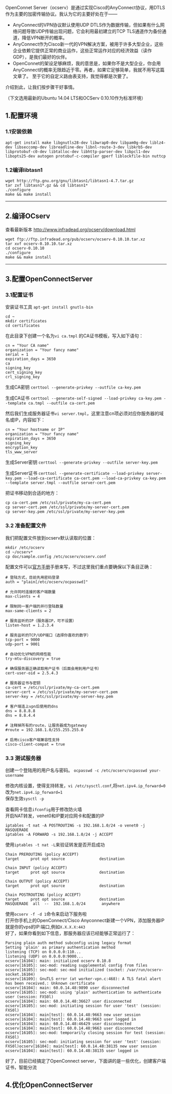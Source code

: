 OpenConnet Server（ocserv）是通过实现Cisco的AnyConnect协议，用DTLS作为主要的加密传输协议。我认为它的主要好处在于——

* AnyConnect的VPN协议默认使用UDP DTLS作为数据传输，但如果有什么网络问题导致UDP传输出现问题，它会利用最初建立的TCP TLS通道作为备份通道，降低VPN断开的概率。
* AnyConnect作为Cisco新一代的VPN解决方案，被用于许多大型企业，这些企业依赖它提供正常的商业运作，这些正常运作对应的经济效益（读作GDP），是我们最好的伙伴。
* OpenConnet的架设足够麻烦，我的意思是，如果你不是大型企业，你会用AnyConnect的概率无限趋近于零。再者，如果它足够简单，我就不用写这篇文章了。
至于它的自定义路由表支持，我觉得都是次要了。

介绍到此，让我们按步骤干好事情。

（下文选用最新的Ubuntu 14.04 LTS和OCServ 0.10.10作为标准环境）  

## 1.配置环境
### 1.1安装依赖
```
apt-get install make libgnutls28-dev libwrap0-dev libpam0g-dev liblz4-dev libseccomp-dev libreadline-dev libnl-route-3-dev libkrb5-dev libprotobuf-c0-dev libtalloc-dev libhttp-parser-dev libpcl1-dev libopts25-dev autogen protobuf-c-compiler gperf liblockfile-bin nuttcp 
```

### 1.2编译libtasn1
```
wget http://ftp.gnu.org/gnu/libtasn1/libtasn1-4.7.tar.gz
tar zxf libtasn1*.gz && cd libtasn1*
./configure 
make && make install
```


***

## 2.编译OCserv
查看最新版本	http://www.infradead.org/ocserv/download.html
```
wget ftp://ftp.infradead.org/pub/ocserv/ocserv-0.10.10.tar.xz
tar xvf ocserv-0.10.10.tar.xz
cd ocserv-0.10.10
./configure 
make && make install
```


***

## 3.配置OpenConnectServer

### 3.1配置证书
安装证书工具  `apt-get install gnutls-bin`
```
cd ~
mkdir certificates
cd certificates
```

在此目录下创建一个名为`vi ca.tmpl` 的CA证书模板，写入如下语句：
```
cn = "Your CA name" 
organization = "Your fancy name" 
serial = 1 
expiration_days = 3650
ca 
signing_key 
cert_signing_key 
crl_signing_key
```
生成CA密钥
`certtool --generate-privkey --outfile ca-key.pem`

生成CA证书
`certtool --generate-self-signed --load-privkey ca-key.pem --template ca.tmpl --outfile ca-cert.pem`

然后我们生成服务器证书`vi server.tmpl`，这里注意cn项必须对应你服务器的域名或IP，内容如下：
```
cn = "Your hostname or IP" 
organization = "Your fancy name" 
expiration_days = 3650
signing_key 
encryption_key
tls_www_server
```
生成Server密钥
`certtool --generate-privkey --outfile server-key.pem`

生成Server证书
`certtool --generate-certificate --load-privkey server-key.pem --load-ca-certificate ca-cert.pem --load-ca-privkey ca-key.pem --template server.tmpl --outfile server-cert.pem`

把证书移动到合适的地方：
```
cp ca-cert.pem /etc/ssl/private/my-ca-cert.pem
cp server-cert.pem /etc/ssl/private/my-server-cert.pem
cp server-key.pem /etc/ssl/private/my-server-key.pem
```


### 3.2 准备配置文件
我们把配置文件放到ocserv默认读取的位置：
```
mkdir /etc/ocserv
cd ~/ocserv*
cp doc/sample.config /etc/ocserv/ocserv.conf
```
配置文件可以[官方手册](http://www.infradead.org/ocserv/manual.html)手册来写，不过这里我们重点要确保以下条目正确：
```
# 登陆方式，目前先用密码登录
auth = "plain[/etc/ocserv/ocpasswd]"
 
# 允许同时连接的客户端数量
max-clients = 4
 
# 限制同一客户端的并行登陆数量
max-same-clients = 2
 
# 服务监听的IP（服务器IP，可不设置）
listen-host = 1.2.3.4
 
# 服务监听的TCP/UDP端口（选择你喜欢的数字）
tcp-port = 9000
udp-port = 9001
 
# 自动优化VPN的网络性能
try-mtu-discovery = true
 
# 确保服务器正确读取用户证书（后面会用到用户证书）
cert-user-oid = 2.5.4.3
 
# 服务器证书与密钥
ca-cert = /etc/ssl/private/my-ca-cert.pem
server-cert = /etc/ssl/private/my-server-cert.pem
server-key = /etc/ssl/private/my-server-key.pem
 
# 客户端连上vpn后使用的dns
dns = 8.8.8.8
dns = 8.8.4.4
 
# 注释掉所有的route，让服务器成为gateway
#route = 192.168.1.0/255.255.255.0
 
# 启用cisco客户端兼容性支持
cisco-client-compat = true
```
### 3.3 测试服务器  
创建一个登陆用的用户名与密码。 
`ocpasswd -c /etc/ocserv/ocpasswd your-username`  

修改内核设置，使得支持转发，`vi /etc/sysctl.conf`,将`net.ipv4.ip_forward=0`改为`net.ipv4.ip_forward=1`  
保存生效`sysctl -p`  

查看网卡信息`ifconfig`用于修改防火墙  
开启NAT转发，venet0和IP要对应网卡和配置的IP    
```
iptables -t nat -A POSTROUTING -s 192.168.1.0/24 -o venet0 -j MASQUERADE
iptables -A FORWARD -s 192.168.1.0/24 -j ACCEPT
```
使用`iptables -t nat -L`来验证转发是否开启成功  
```
Chain PREROUTING (policy ACCEPT)
target     prot opt source               destination
 
Chain INPUT (policy ACCEPT)
target     prot opt source               destination
 
Chain OUTPUT (policy ACCEPT)
target     prot opt source               destination
 
Chain POSTROUTING (policy ACCEPT)
target     prot opt source               destination
MASQUERADE  all  --  192.168.1.0/24       anywhere
```
使用`ocserv -f -d 1`命令来启动下服务啦  
打开你手机上的OpenConnect/Cisco Anyconnect新建一个VPN，添加服务器IP就是你的vps的IP:端口,例如`X.X.X.X:443`  
好了，如果你看到如下信息，那服务器应该已经能够正常运行了：  
```
Parsing plain auth method subconfig using legacy format
Setting 'plain' as primary authentication method
listening (TCP) on 0.0.0.0:110...
listening (UDP) on 0.0.0.0:9000...
ocserv[16104]: main: initialized ocserv 0.10.8
ocserv[16105]: sec-mod: reading supplemental config from files
ocserv[16105]: sec-mod: sec-mod initialized (socket: /var/run/ocserv-socket.16104)
ocserv[16109]: GnuTLS error (at worker-vpn.c:468): A TLS fatal alert has been received.: Unknown certificate
ocserv[16104]: main: 60.0.14.48:9890 user disconnected
ocserv[16105]: sec-mod: using 'plain' authentication to authenticate user (session: FXS0l)
ocserv[16104]: main: 60.0.14.48:36627 user disconnected
ocserv[16105]: sec-mod: initiating session for user 'test' (session: FXS0l)
ocserv[16104]: main[test]: 60.0.14.48:9663 new user session
ocserv[16104]: main[test]: 60.0.14.48:9663 user logged in
ocserv[16104]: main: 60.0.14.48:46429 user disconnected
ocserv[16104]: main[test]: 60.0.14.48:9663 user disconnected
ocserv[16105]: sec-mod: temporarily closing session for test (session: FXS0l)
ocserv[16105]: sec-mod: initiating session for user 'test' (session: FXS0l)ocserv[16104]: main[test]: 60.0.14.48:38135 new user session
ocserv[16104]: main[test]: 60.0.14.48:38135 user logged in
```
好了，目前已经搞定了OpenConnect server，下面讲的是一些优化，创建客户端证书，智能分流  

## 4.优化OpenConnectServer
